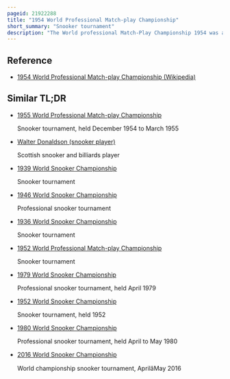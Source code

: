 ```yaml
---
pageid: 21922288
title: "1954 World Professional Match-play Championship"
short_summary: "Snooker tournament"
description: "The World professional Match-Play Championship 1954 was a professional Snooker tournament held from 5 October 1953 to 6 March 1954 in various Locations throughout the british Isles. The final was held in Manchester England at Houldsworth Hall. Fred Davis won his sixth World Snooker Title by defeating Walter Donaldson 45 Frames to 26 in the final in the final and securing a winning Lead at 3615. Donaldson compiled a Break of 121, the highest of the Tournament, on the last Day of the final."
---
```


## Reference

- [1954 World Professional Match-play Championship (Wikipedia)](https://en.wikipedia.org/?curid=21922288)

## Similar TL;DR

- [1955 World Professional Match-play Championship](/tldr/en/1955-world-professional-match-play-championship)

  Snooker tournament, held December 1954 to March 1955

- [Walter Donaldson (snooker player)](/tldr/en/walter-donaldson-snooker-player)

  Scottish snooker and billiards player

- [1939 World Snooker Championship](/tldr/en/1939-world-snooker-championship)

  Snooker tournament

- [1946 World Snooker Championship](/tldr/en/1946-world-snooker-championship)

  Professional snooker tournament

- [1936 World Snooker Championship](/tldr/en/1936-world-snooker-championship)

  Snooker tournament

- [1952 World Professional Match-play Championship](/tldr/en/1952-world-professional-match-play-championship)

  Snooker tournament

- [1979 World Snooker Championship](/tldr/en/1979-world-snooker-championship)

  Professional snooker tournament, held April 1979

- [1952 World Snooker Championship](/tldr/en/1952-world-snooker-championship)

  Snooker tournament, held 1952

- [1980 World Snooker Championship](/tldr/en/1980-world-snooker-championship)

  Professional snooker tournament, held April to May 1980

- [2016 World Snooker Championship](/tldr/en/2016-world-snooker-championship)

  World championship snooker tournament, AprilâMay 2016

